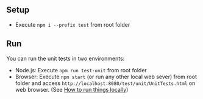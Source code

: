 ## Setup

- Execute `npm i --prefix test` from root folder

## Run

You can run the unit tests in two environments:

- Node.js: Execute `npm run test-unit` from root folder
- Browser: Execute `npm start` (or run any other local web sever) from root folder and access `http://localhost:8080/test/unit/UnitTests.html` on web browser. (See [How to run things locally](https://threejs.pro/docs/#manual/introduction/How-to-run-things-locally))
